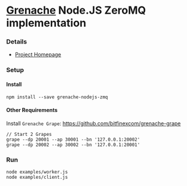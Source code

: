 # [Grenache](https://github.com/bitfinexcom/grenache) Node.JS ZeroMQ implementation

### Details
- [Project Homepage](https://github.com/bitfinexcom/grenache) 

### Setup

#### Install 
```
npm install --save grenache-nodejs-zmq
```

#### Other Requirements

Install `Grenache Grape`: https://github.com/bitfinexcom/grenache-grape

```
// Start 2 Grapes
grape --dp 20001 --ap 30001 --bn '127.0.0.1:20002'
grape --dp 20002 --ap 30002 --bn '127.0.0.1:20001'
```

### Run

```
node examples/worker.js
node examples/client.js
```
